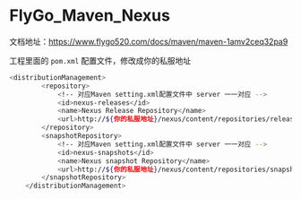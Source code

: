 # FlyGo_Maven_Nexus
文档地址：https://www.flygo520.com/docs/maven/maven-1amv2ceq32pa9


工程里面的 `pom.xml` 配置文件，修改成你的私服地址

```bash
<distributionManagement>
		<repository>
			<!-- 对应Maven setting.xml配置文件中 server 一一对应 -->
			<id>nexus-releases</id>
			<name>Nexus Release Repository</name>
			<url>http://${你的私服地址}/nexus/content/repositories/releases/</url>
		</repository>
		<snapshotRepository>
			<!-- 对应Maven setting.xml配置文件中 server 一一对应 -->
			<id>nexus-snapshots</id>
			<name>Nexus snapshot Repository</name>
			<url>http://${你的私服地址}/nexus/content/repositories/snapshots/</url>
		</snapshotRepository>
	</distributionManagement>
```
  
  
 
